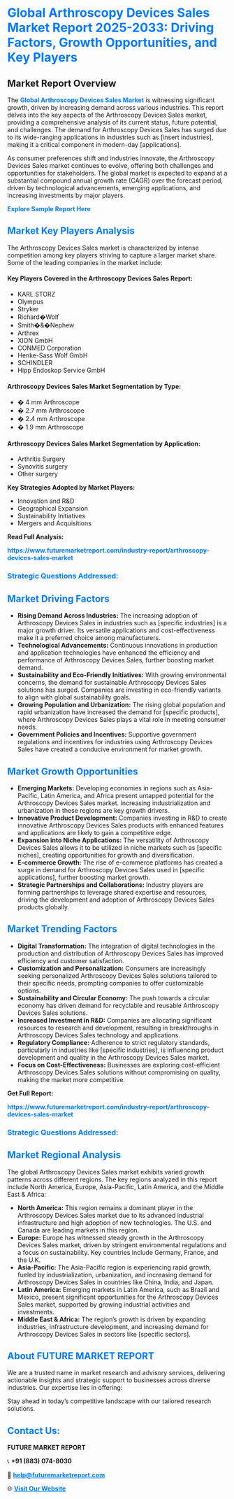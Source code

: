 <h1 style="color: #007BFF;">Global Arthroscopy Devices Sales Market Report 2025-2033: Driving Factors, Growth Opportunities, and Key Players</h1>

<section id="overview">
<h2>Market Report Overview</h2>
<p>The <a href="https://www.futuremarketreport.com/industry-report/arthroscopy-devices-sales-market" style="color: #007BFF; text-decoration: none;"><strong>Global Arthroscopy Devices Sales Market</strong></a> is witnessing significant growth, driven by increasing demand across various industries. This report delves into the key aspects of the Arthroscopy Devices Sales market, providing a comprehensive analysis of its current status, future potential, and challenges. The demand for Arthroscopy Devices Sales has surged due to its wide-ranging applications in industries such as [insert industries], making it a critical component in modern-day [applications].</p>
<p>As consumer preferences shift and industries innovate, the Arthroscopy Devices Sales market continues to evolve, offering both challenges and opportunities for stakeholders. The global market is expected to expand at a substantial compound annual growth rate (CAGR) over the forecast period, driven by technological advancements, emerging applications, and increasing investments by major players.</p>
</section>

<section id="overview">
<p><a href="https://www.futuremarketreport.com/request-sample/reportId=108720" style="color: #007BFF; text-decoration: none;"><strong>Explore Sample Report Here</strong></a></p>
</section>

<section id="key-players">
<h2 style="color: #007BFF;">Market Key Players Analysis</h2>
<p>The Arthroscopy Devices Sales market is characterized by intense competition among key players striving to capture a larger market share. Some of the leading companies in the market include:</p>
<h4>Key Players Covered in the Arthroscopy Devices Sales Report:</h4>
<ul><li>KARL STORZ</li><li>Olympus</li><li>Stryker</li><li>Richard�Wolf</li><li>Smith�&amp;�Nephew</li><li>Arthrex</li><li>XION GmbH</li><li>CONMED Corporation</li><li>Henke-Sass Wolf GmbH</li><li>SCHINDLER</li><li>Hipp Endoskop Service GmbH</li></ul>
<h4>Arthroscopy Devices Sales Market Segmentation by Type:</h4>
<ul><li>� 4 mm Arthroscope</li><li>� 2.7 mm Arthroscope</li><li>� 2.4 mm Arthroscope</li><li>� 1.9 mm Arthroscope</li></ul>

<h4>Arthroscopy Devices Sales Market Segmentation by Application:</h4>
<ul><li>Arthritis Surgery</li><li>Synovitis surgery</li><li>Other surgery</li></ul>
<p><strong>Key Strategies Adopted by Market Players:</strong></p>
<ul>
<li>Innovation and R&D</li>
<li>Geographical Expansion</li>
<li>Sustainability Initiatives</li>
<li>Mergers and Acquisitions</li>
</ul>
</section>

<section>
<p><strong>Read Full Analysis: </strong></p><a href="https://www.futuremarketreport.com/industry-report/arthroscopy-devices-sales-market" style="color: #007BFF; text-decoration: none;"><strong>https://www.futuremarketreport.com/industry-report/arthroscopy-devices-sales-market</strong></a>
<h3 style="color: #007BFF;">Strategic Questions Addressed:</h3>
</section>

<section id="driving-factors">
<h2 style="color: #007BFF;">Market Driving Factors</h2>
<ul>
<li><strong>Rising Demand Across Industries:</strong> The increasing adoption of Arthroscopy Devices Sales in industries such as [specific industries] is a major growth driver. Its versatile applications and cost-effectiveness make it a preferred choice among manufacturers.</li>
<li><strong>Technological Advancements:</strong> Continuous innovations in production and application technologies have enhanced the efficiency and performance of Arthroscopy Devices Sales, further boosting market demand.</li>
<li><strong>Sustainability and Eco-Friendly Initiatives:</strong> With growing environmental concerns, the demand for sustainable Arthroscopy Devices Sales solutions has surged. Companies are investing in eco-friendly variants to align with global sustainability goals.</li>
<li><strong>Growing Population and Urbanization:</strong> The rising global population and rapid urbanization have increased the demand for [specific products], where Arthroscopy Devices Sales plays a vital role in meeting consumer needs.</li>
<li><strong>Government Policies and Incentives:</strong> Supportive government regulations and incentives for industries using Arthroscopy Devices Sales have created a conducive environment for market growth.</li>
</ul>
</section>

<section id="growth-opportunities">
<h2 style="color: #007BFF;">Market Growth Opportunities</h2>
<ul>
<li><strong>Emerging Markets:</strong> Developing economies in regions such as Asia-Pacific, Latin America, and Africa present untapped potential for the Arthroscopy Devices Sales market. Increasing industrialization and urbanization in these regions are key growth drivers.</li>
<li><strong>Innovative Product Development:</strong> Companies investing in R&D to create innovative Arthroscopy Devices Sales products with enhanced features and applications are likely to gain a competitive edge.</li>
<li><strong>Expansion into Niche Applications:</strong> The versatility of Arthroscopy Devices Sales allows it to be utilized in niche markets such as [specific niches], creating opportunities for growth and diversification.</li>
<li><strong>E-commerce Growth:</strong> The rise of e-commerce platforms has created a surge in demand for Arthroscopy Devices Sales used in [specific applications], further boosting market growth.</li>
<li><strong>Strategic Partnerships and Collaborations:</strong> Industry players are forming partnerships to leverage shared expertise and resources, driving the development and adoption of Arthroscopy Devices Sales products globally.</li>
</ul>
</section>

<section id="trending-factors">
<h2 style="color: #007BFF;">Market Trending Factors</h2>
<ul>
<li><strong>Digital Transformation:</strong> The integration of digital technologies in the production and distribution of Arthroscopy Devices Sales has improved efficiency and customer satisfaction.</li>
<li><strong>Customization and Personalization:</strong> Consumers are increasingly seeking personalized Arthroscopy Devices Sales solutions tailored to their specific needs, prompting companies to offer customizable options.</li>
<li><strong>Sustainability and Circular Economy:</strong> The push towards a circular economy has driven demand for recyclable and reusable Arthroscopy Devices Sales solutions.</li>
<li><strong>Increased Investment in R&D:</strong> Companies are allocating significant resources to research and development, resulting in breakthroughs in Arthroscopy Devices Sales technology and applications.</li>
<li><strong>Regulatory Compliance:</strong> Adherence to strict regulatory standards, particularly in industries like [specific industries], is influencing product development and quality in the Arthroscopy Devices Sales market.</li>
<li><strong>Focus on Cost-Effectiveness:</strong> Businesses are exploring cost-efficient Arthroscopy Devices Sales solutions without compromising on quality, making the market more competitive.</li>
</ul>
</section>

<section>
<p><strong>Get Full Report: </strong></p><a href="https://www.futuremarketreport.com/industry-report/arthroscopy-devices-sales-market" style="color: #007BFF; text-decoration: none;"><strong>https://www.futuremarketreport.com/industry-report/arthroscopy-devices-sales-market</strong></a>
<h3 style="color: #007BFF;">Strategic Questions Addressed:</h3>
</section>


<section id="regional-analysis">
<h2 style="color: #007BFF;">Market Regional Analysis</h2>
<p>The global Arthroscopy Devices Sales market exhibits varied growth patterns across different regions. The key regions analyzed in this report include North America, Europe, Asia-Pacific, Latin America, and the Middle East & Africa:</p>
<ul>
<li><strong>North America:</strong> This region remains a dominant player in the Arthroscopy Devices Sales market due to its advanced industrial infrastructure and high adoption of new technologies. The U.S. and Canada are leading markets in this region.</li>
<li><strong>Europe:</strong> Europe has witnessed steady growth in the Arthroscopy Devices Sales market, driven by stringent environmental regulations and a focus on sustainability. Key countries include Germany, France, and the U.K.</li>
<li><strong>Asia-Pacific:</strong> The Asia-Pacific region is experiencing rapid growth, fueled by industrialization, urbanization, and increasing demand for Arthroscopy Devices Sales in countries like China, India, and Japan.</li>
<li><strong>Latin America:</strong> Emerging markets in Latin America, such as Brazil and Mexico, present significant opportunities for the Arthroscopy Devices Sales market, supported by growing industrial activities and investments.</li>
<li><strong>Middle East & Africa:</strong> The region’s growth is driven by expanding industries, infrastructure development, and increasing demand for Arthroscopy Devices Sales in sectors like [specific sectors].</li>
</ul>
</section>

<footer>
<h2 style="color: #007BFF;">About FUTURE MARKET REPORT</h2>
<p>We are a trusted name in market research and advisory services, delivering actionable insights and strategic support to businesses across diverse industries. Our expertise lies in offering:</p>

<p>Stay ahead in today’s competitive landscape with our tailored research solutions.</p>

<h2 style="color: #007BFF;">Contact Us:</h2>
<p><strong>FUTURE MARKET REPORT</strong></p>
<p>📞 <strong>+91 (883) 074-8030</strong></p>
<p>📧 <strong><a href="mailto:help@futuremarketreport.com" style="color: #007BFF;">help@futuremarketreport.com</a></strong></p>
<p>🌐 <strong><a href="https://www.futuremarketreport.com/" style="color: #007BFF;">Visit Our Website</a></strong></p>
</footer>